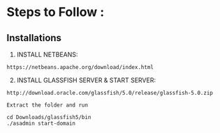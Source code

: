 # Steps to Follow :

## Installations 

1. INSTALL NETBEANS:
```
https://netbeans.apache.org/download/index.html
```

2. INSTALL GLASSFISH SERVER & START SERVER:
```
http://download.oracle.com/glassfish/5.0/release/glassfish-5.0.zip
```
    Extract the folder and run 
```
cd Downloads/glassfish5/bin
./asadmin start-domain
```